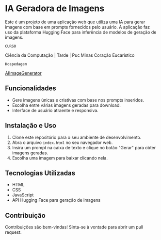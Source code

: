 # IA Geradora de Imagens

Este é um projeto de uma aplicação web que utiliza uma IA para gerar imagens com base em prompts fornecidos pelo usuário. A aplicação faz uso da plataforma Hugging Face para inferência de modelos de geração de imagens.

`CURSO` 

Ciência da Computação | Tarde | Puc Minas Coração Eucaristico

`Hospedagem`  

[AIImageGenerator](https://tavaresslc.github.io/AIImageGenerator/)

## Funcionalidades

- Gere imagens únicas e criativas com base nos prompts inseridos.
- Escolha entre várias imagens geradas para download.
- Interface de usuário atraente e responsiva.

## Instalação e Uso

1. Clone este repositório para o seu ambiente de desenvolvimento.
2. Abra o arquivo `index.html` no seu navegador web.
3. Insira um prompt na caixa de texto e clique no botão "Gerar" para obter imagens geradas.
4. Escolha uma imagem para baixar clicando nela.

## Tecnologias Utilizadas

- HTML
- CSS
- JavaScript
- API Hugging Face para geração de imagens

## Contribuição

Contribuições são bem-vindas! Sinta-se à vontade para abrir um pull request.
